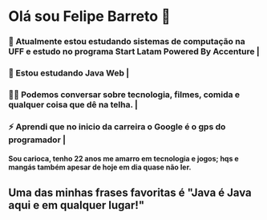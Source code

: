 # Olá sou Felipe Barreto 👋
### 🔭 Atualmente estou estudando sistemas de computação na UFF e estudo no programa Start Latam Powered By Accenture |
### 🌱 Estou estudando Java Web |
### 💬😄 Podemos conversar sobre tecnologia, filmes, comida e qualquer coisa que dê na telha. |
### ⚡ Aprendi que no inicio da carreira o Google é o gps do programador | 



#### Sou carioca, tenho 22 anos me amarro em tecnologia e jogos; hqs e mangás também apesar de hoje em dia quase não ler. 


## Uma das minhas frases favoritas é "Java é Java aqui e em qualquer lugar!" 
